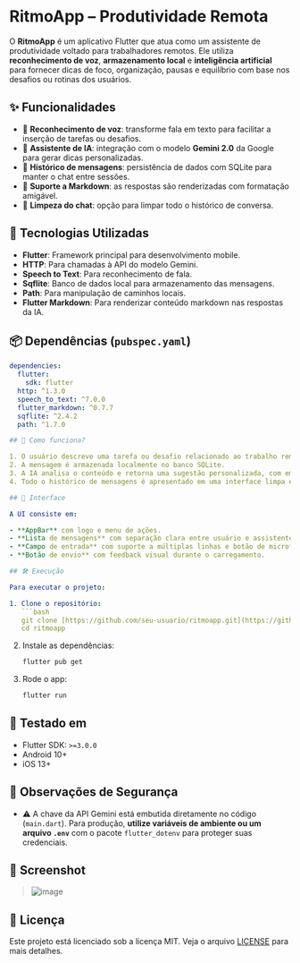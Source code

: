 # RitmoApp – Produtividade Remota

O **RitmoApp** é um aplicativo Flutter que atua como um assistente de produtividade voltado para trabalhadores remotos. Ele utiliza **reconhecimento de voz**, **armazenamento local** e **inteligência artificial** para fornecer dicas de foco, organização, pausas e equilíbrio com base nos desafios ou rotinas dos usuários.

## ✨ Funcionalidades

- 🎤 **Reconhecimento de voz**: transforme fala em texto para facilitar a inserção de tarefas ou desafios.
- 🤖 **Assistente de IA**: integração com o modelo **Gemini 2.0** da Google para gerar dicas personalizadas.
- 💬 **Histórico de mensagens**: persistência de dados com SQLite para manter o chat entre sessões.
- 📝 **Suporte a Markdown**: as respostas são renderizadas com formatação amigável.
- 🧹 **Limpeza do chat**: opção para limpar todo o histórico de conversa.

## 🚀 Tecnologias Utilizadas

- **Flutter**: Framework principal para desenvolvimento mobile.
- **HTTP**: Para chamadas à API do modelo Gemini.
- **Speech to Text**: Para reconhecimento de fala.
- **Sqflite**: Banco de dados local para armazenamento das mensagens.
- **Path**: Para manipulação de caminhos locais.
- **Flutter Markdown**: Para renderizar conteúdo markdown nas respostas da IA.

## 📦 Dependências (`pubspec.yaml`)

```yaml
dependencies:
  flutter:
    sdk: flutter
  http: ^1.3.0
  speech_to_text: ^7.0.0
  flutter_markdown: ^0.7.7
  sqflite: ^2.4.2
  path: ^1.7.0

## 🧠 Como funciona?

1. O usuário descreve uma tarefa ou desafio relacionado ao trabalho remoto (via texto ou voz).
2. A mensagem é armazenada localmente no banco SQLite.
3. A IA analisa o conteúdo e retorna uma sugestão personalizada, com emojis e dicas práticas.
4. Todo o histórico de mensagens é apresentado em uma interface limpa e responsiva.

## 📱 Interface

A UI consiste em:

- **AppBar** com logo e menu de ações.
- **Lista de mensagens** com separação clara entre usuário e assistente.
- **Campo de entrada** com suporte a múltiplas linhas e botão de microfone.
- **Botão de envio** com feedback visual durante o carregamento.

## 🛠️ Execução

Para executar o projeto:

1. Clone o repositório:
   ```bash
   git clone [https://github.com/seu-usuario/ritmoapp.git](https://github.com/becastellani/RitmoAppGemini.git](https://github.com/becastellani/RitmoAppGemini.git)
   cd ritmoapp
   ```
2. Instale as dependências:
   ```bash
   flutter pub get
   ```
3. Rode o app:
   ```bash
   flutter run
   ```

## 🧪 Testado em

- Flutter SDK: `>=3.0.0`
- Android 10+
- iOS 13+

## 🔐 Observações de Segurança

- ⚠️ A chave da API Gemini está embutida diretamente no código (`main.dart`). Para produção, **utilize variáveis de ambiente ou um arquivo `.env`** com o pacote `flutter_dotenv` para proteger suas credenciais.

## 📸 Screenshot

>![image](https://github.com/user-attachments/assets/efe07d78-7ef9-432c-ab4f-a52e531e64ee)


## 📄 Licença

Este projeto está licenciado sob a licença MIT. Veja o arquivo [LICENSE](LICENSE) para mais detalhes.
